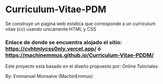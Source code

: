 # Curriculum-Vitae-PDM

Se construye un pagina web estatica que corresponde a un curriculum vitae (cv) usando unicamente HTML y CSS
### Enlace de donde se encuentra alojado el sitio: https://cvhtmlycss0nly.vercel.app/ ó https://machinemmus.github.io/Curriculum-Vitae-PDDM/

Este proyecto esta basado en el diseño propuesto por: Online Tutoriales

By: Emmanuel Monsalve (MachinEmmus)

